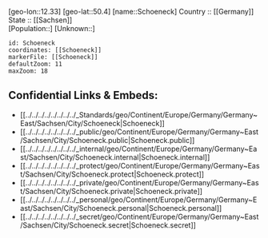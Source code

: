 ﻿---
location: [50.4,12.33] 
mapzoom: [7,12] 
mapmarker: city 
type: City
tags:
- geo/City


SpocWebEntityId: 34139
isDeleted: false
confidential: public

---
[geo-lon::12.33] 
[geo-lat::50.4] 
[name::Schoeneck] 
Country :: [[Germany]]  
State :: [[Sachsen]]  
[Population::] 
[Unknown::] 


```leaflet
id: Schoeneck
coordinates: [[Schoeneck]] 
markerFile: [[Schoeneck]] 
defaultZoom: 11 
maxZoom: 18
```


## Confidential Links & Embeds: 
- [[../../../../../../../../_Standards/geo/Continent/Europe/Germany/Germany~East/Sachsen/City/Schoeneck|Schoeneck]] 
- [[../../../../../../../../_public/geo/Continent/Europe/Germany/Germany~East/Sachsen/City/Schoeneck.public|Schoeneck.public]] 
- [[../../../../../../../../_internal/geo/Continent/Europe/Germany/Germany~East/Sachsen/City/Schoeneck.internal|Schoeneck.internal]] 
- [[../../../../../../../../_protect/geo/Continent/Europe/Germany/Germany~East/Sachsen/City/Schoeneck.protect|Schoeneck.protect]] 
- [[../../../../../../../../_private/geo/Continent/Europe/Germany/Germany~East/Sachsen/City/Schoeneck.private|Schoeneck.private]] 
- [[../../../../../../../../_personal/geo/Continent/Europe/Germany/Germany~East/Sachsen/City/Schoeneck.personal|Schoeneck.personal]] 
- [[../../../../../../../../_secret/geo/Continent/Europe/Germany/Germany~East/Sachsen/City/Schoeneck.secret|Schoeneck.secret]] 
